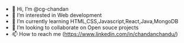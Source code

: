 - 👋 Hi, I’m @cg-chandan
- 👀 I’m interested in Web development
- 🌱 I’m currently learning HTML,CSS,Javascript,React,Java,MongoDB
- 💞️ I’m looking to collaborate on Open souce projects
- 📫 How to reach me (https://www.linkedin.com/in/chandanchandu/)

<!---
cg-chandan/cg-chandan is a ✨ special ✨ repository because its `README.md` (this file) appears on your GitHub profile.
You can click the Preview link to take a look at your changes.
--->
